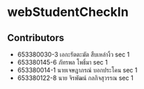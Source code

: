 # webStudentCheckIn

## Contributors 
- 653380030-3 เอกะรัตตะฆัต สืบเหล่างิ้ว sec 1
- 653380145-6 ภัทรพล โพธิ์มา sec 1
- 653380014-1 นายเจษฎาภรณ์ บอกประโคน sec 1
- 653380122-8 นาย จิรพัฒน์ กลกิจสุวรรณ sec 1
